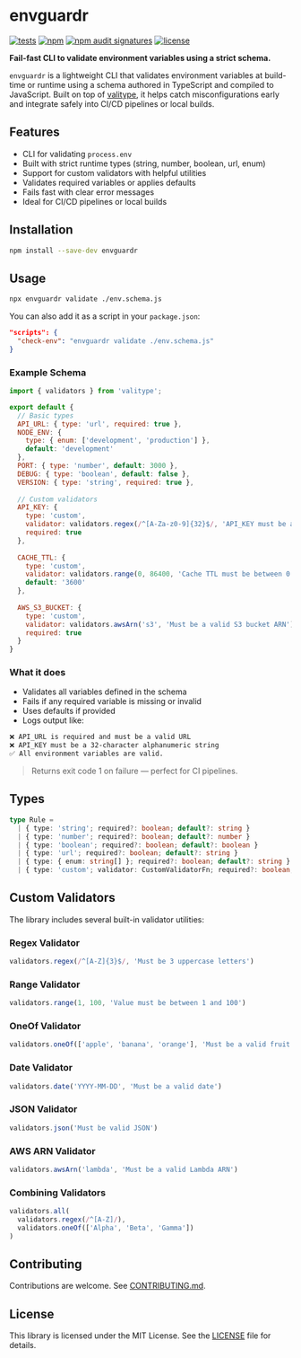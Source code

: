 # envguardr

[![tests](https://github.com/fontebasso/envguardr/actions/workflows/tests.yml/badge.svg)](https://github.com/fontebasso/envguardr/actions/workflows/tests.yml)
[![npm](https://img.shields.io/npm/v/envguardr)](https://www.npmjs.com/package/envguardr)
[![npm audit signatures](https://img.shields.io/badge/npm%20audit-signed%20%26%20attested-brightgreen?logo=npm)](https://docs.npmjs.com/generating-provenance-statements)
[![license](https://img.shields.io/npm/l/envguardr)](LICENSE)

**Fail-fast CLI to validate environment variables using a strict schema.**

`envguardr` is a lightweight CLI that validates environment variables at build-time or runtime using a schema authored in TypeScript and compiled to JavaScript. Built on top of [valitype](https://www.npmjs.com/package/valitype), it helps catch misconfigurations early and integrate safely into CI/CD pipelines or local builds.

## Features

- CLI for validating `process.env`
- Built with strict runtime types (string, number, boolean, url, enum)
- Support for custom validators with helpful utilities
- Validates required variables or applies defaults
- Fails fast with clear error messages
- Ideal for CI/CD pipelines or local builds

## Installation

```bash
npm install --save-dev envguardr
```

## Usage

```bash
npx envguardr validate ./env.schema.js
```

You can also add it as a script in your `package.json`:

```json
"scripts": {
  "check-env": "envguardr validate ./env.schema.js"
}
```

### Example Schema

```js
import { validators } from 'valitype';

export default {
  // Basic types
  API_URL: { type: 'url', required: true },
  NODE_ENV: {
    type: { enum: ['development', 'production'] },
    default: 'development'
  },
  PORT: { type: 'number', default: 3000 },
  DEBUG: { type: 'boolean', default: false },
  VERSION: { type: 'string', required: true },
  
  // Custom validators
  API_KEY: { 
    type: 'custom', 
    validator: validators.regex(/^[A-Za-z0-9]{32}$/, 'API_KEY must be a 32-character alphanumeric string'),
    required: true
  },
  
  CACHE_TTL: {
    type: 'custom',
    validator: validators.range(0, 86400, 'Cache TTL must be between 0 and 86400 seconds'),
    default: '3600'
  },
  
  AWS_S3_BUCKET: {
    type: 'custom',
    validator: validators.awsArn('s3', 'Must be a valid S3 bucket ARN'),
    required: true
  }
}
```

### What it does

- Validates all variables defined in the schema
- Fails if any required variable is missing or invalid
- Uses defaults if provided
- Logs output like:

```bash
❌ API_URL is required and must be a valid URL
❌ API_KEY must be a 32-character alphanumeric string
✅ All environment variables are valid.
```

> Returns exit code 1 on failure — perfect for CI pipelines.

## Types

```ts
type Rule =
  | { type: 'string'; required?: boolean; default?: string }
  | { type: 'number'; required?: boolean; default?: number }
  | { type: 'boolean'; required?: boolean; default?: boolean }
  | { type: 'url'; required?: boolean; default?: string }
  | { type: { enum: string[] }; required?: boolean; default?: string }
  | { type: 'custom'; validator: CustomValidatorFn; required?: boolean; default?: string; errorMessage?: string }
```

## Custom Validators

The library includes several built-in validator utilities:

### Regex Validator
```typescript
validators.regex(/^[A-Z]{3}$/, 'Must be 3 uppercase letters')
```

### Range Validator
```typescript
validators.range(1, 100, 'Value must be between 1 and 100')
```

### OneOf Validator
```typescript
validators.oneOf(['apple', 'banana', 'orange'], 'Must be a valid fruit')
```

### Date Validator
```typescript
validators.date('YYYY-MM-DD', 'Must be a valid date')
```

### JSON Validator
```typescript
validators.json('Must be valid JSON')
```

### AWS ARN Validator
```typescript
validators.awsArn('lambda', 'Must be a valid Lambda ARN')
```

### Combining Validators
```typescript
validators.all(
  validators.regex(/^[A-Z]/),
  validators.oneOf(['Alpha', 'Beta', 'Gamma'])
)
```

## Contributing

Contributions are welcome. See [CONTRIBUTING.md](CONTRIBUTING.md).

## License

This library is licensed under the MIT License. See the [LICENSE](LICENSE) file for details.
